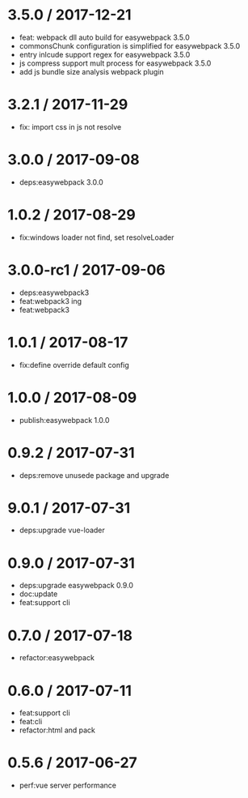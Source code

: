 3.5.0 / 2017-12-21
==================
  * feat: webpack dll auto build for easywebpack 3.5.0
  * commonsChunk configuration is simplified for easywebpack 3.5.0
  * entry inlcude support regex for easywebpack 3.5.0
  * js compress support mult process for easywebpack 3.5.0
  * add js bundle size analysis webpack plugin

3.2.1 / 2017-11-29
==================

  * fix: import css in js not resolve

3.0.0 / 2017-09-08
==================

  * deps:easywebpack 3.0.0

1.0.2 / 2017-08-29
==================

  * fix:windows loader not find, set resolveLoader


3.0.0-rc1 / 2017-09-06
======================

  * deps:easywebpack3
  * feat:webpack3 ing
  * feat:webpack3

1.0.1 / 2017-08-17
==================

  * fix:define  override default config

1.0.0 / 2017-08-09
==================

  * publish:easywebpack 1.0.0

0.9.2 / 2017-07-31
==================

  * deps:remove unusede package and upgrade

9.0.1 / 2017-07-31
==================

  * deps:upgrade vue-loader

0.9.0 / 2017-07-31
==================

  * deps:upgrade easywebpack 0.9.0
  * doc:update
  * feat:support cli

0.7.0 / 2017-07-18
=================

  * refactor:easywebpack

0.6.0 / 2017-07-11
==================

  * feat:support cli
  * feat:cli
  * refactor:html and pack

0.5.6 / 2017-06-27
==================

  * perf:vue server performance
